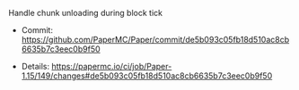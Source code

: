 Handle chunk unloading during block tick  

* Commit: https://github.com/PaperMC/Paper/commit/de5b093c05fb18d510ac8cb6635b7c3eec0b9f50

* Details: https://papermc.io/ci/job/Paper-1.15/149/changes#de5b093c05fb18d510ac8cb6635b7c3eec0b9f50